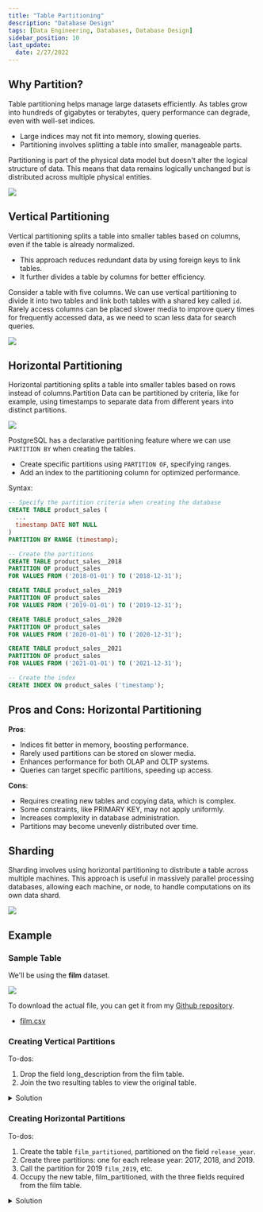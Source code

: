 ```yaml
---
title: "Table Partitioning"
description: "Database Design"
tags: [Data Engineering, Databases, Database Design]
sidebar_position: 10
last_update:
  date: 2/27/2022
---
```



## Why Partition?

Table partitioning helps manage large datasets efficiently. As tables grow into hundreds of gigabytes or terabytes, query performance can degrade, even with well-set indices.

- Large indices may not fit into memory, slowing queries.
- Partitioning involves splitting a table into smaller, manageable parts.

Partitioning is part of the physical data model but doesn't alter the logical structure of data. This means that data remains logically unchanged but is distributed across multiple physical entities.

<div class='img-center'>

![](/img/docs/database-partitioning-simple-diagrammmm.png)

</div>


## Vertical Partitioning

Vertical partitioning splits a table into smaller tables based on columns, even if the table is already normalized.

- This approach reduces redundant data by using foreign keys to link tables.
- It further divides a table by columns for better efficiency.

Consider a table with five columns. We can use vertical partitioning to divide it into two tables and link both tables with a shared key called `id`. Rarely access columns can be placed slower media to improve query times for frequently accessed data, as we need to scan less data for search queries.

<div class='img-center'>

![](/img/docs/database-partitioning-vertical-partitioninggg.png)

</div>



## Horizontal Partitioning

Horizontal partitioning splits a table into smaller tables based on rows instead of columns.Partition Data can be partitioned by criteria, like for example, using timestamps to separate data from different years into distinct partitions.

<div class='img-center'>

![](/img/docs/database-partitioning-horizontal-partitioninggg.png)

</div>

PostgreSQL has a declarative partitioning feature where we can use `PARTITION BY` when creating the tables.  

- Create specific partitions using `PARTITION OF`, specifying ranges.
- Add an index to the partitioning column for optimized performance.

Syntax:

```sql
-- Specify the partition criteria when creating the database
CREATE TABLE product_sales (
  ...
  timestamp DATE NOT NULL
) 
PARTITION BY RANGE (timestamp);

-- Create the partitions 
CREATE TABLE product_sales__2018
PARTITION OF product_sales
FOR VALUES FROM ('2018-01-01') TO ('2018-12-31');

CREATE TABLE product_sales__2019
PARTITION OF product_sales
FOR VALUES FROM ('2019-01-01') TO ('2019-12-31');

CREATE TABLE product_sales__2020
PARTITION OF product_sales
FOR VALUES FROM ('2020-01-01') TO ('2020-12-31');

CREATE TABLE product_sales__2021
PARTITION OF product_sales
FOR VALUES FROM ('2021-01-01') TO ('2021-12-31');

-- Create the index 
CREATE INDEX ON product_sales ('timestamp');
```

## Pros and Cons: Horizontal Partitioning

**Pros**:

- Indices fit better in memory, boosting performance.
- Rarely used partitions can be stored on slower media.
- Enhances performance for both OLAP and OLTP systems.
- Queries can target specific partitions, speeding up access.

**Cons**:

- Requires creating new tables and copying data, which is complex.
- Some constraints, like PRIMARY KEY, may not apply uniformly.
- Increases complexity in database administration.
- Partitions may become unevenly distributed over time.

## Sharding

Sharding involves using horizontal partitioning to distribute a table across multiple machines. This approach is useful in massively parallel processing databases, allowing each machine, or node, to handle computations on its own data shard.

<div class='img-center'>

![](/img/docs/database-partitioning-related-to-sharding.png)

</div>

## Example 

### Sample Table 

We'll be using the **film** dataset. 

![](/img/docs/sample-database-dvd-rental-filmsss.png)

To download the actual file, you can get it from my [Github repository](https://github.com/joseeden/joeden/tree/master/assets/datasets).

- [film.csv](@site/assets/datasets/datacamp-world-database/states.csv)

### Creating Vertical Partitions 

To-dos:

1. Drop the field long_description from the film table.
2. Join the two resulting tables to view the original table.

<details>
    <summary>Solution</summary>

Run the query below: 

```sql
-- Create a new table called film_descriptions
CREATE TABLE film_descriptions (
    film_id INT,
    long_description TEXT
);

-- Copy the descriptions from the film table
INSERT INTO film_descriptions
SELECT film_id, long_description FROM film;

-- Drop the descriptions from the original table
ALTER TABLE film 
DROP COLUMN long_description;

-- Join to view the original table
SELECT * FROM film 
JOIN film_descriptions USING(film_id); 
```

![](/img/docs/sample-database-dvd-rental-filmsss-vertical-partitionsss.png)


</details>


### Creating Horizontal Partitions 

To-dos:

1. Create the table `film_partitioned`, partitioned on the field `release_year`.
2. Create three partitions: one for each release year: 2017, 2018, and 2019. 
3. Call the partition for 2019 `film_2019`, etc.
4. Occupy the new table, film_partitioned, with the three fields required from the film table.

<details>
    <summary>Solution</summary>

Create a new table called `film_partitioned`:

```sql
CREATE TABLE film_partitioned (
  film_id INT,
  title TEXT NOT NULL,
  release_year TEXT
)

PARTITION BY LIST (release_year);

SELECT * FROM film_partitioned; 
```

![](/img/docs/sample-database-dvd-rental-filmsss-horizontal-partitionsss.png)


Create the partitions for 2019, 2018, and 2017:

```sql
CREATE TABLE film_2019
	PARTITION OF film_partitioned FOR VALUES IN ('2019');
    
CREATE TABLE film_2018
	PARTITION OF film_partitioned FOR VALUES IN ('2018');
    
CREATE TABLE film_2017
	PARTITION OF film_partitioned FOR VALUES IN ('2017'); 
```

Insert the data into film_partitioned:

```sql
INSERT INTO film_partitioned
SELECT 
  film_id, 
  title, 
  release_year 
FROM film;

-- View film_partitioned
SELECT * FROM film_partitioned; 
```

![](/img/docs/sample-database-dvd-rental-filmsss-insert-into-film_partitioned.png)


</details>

